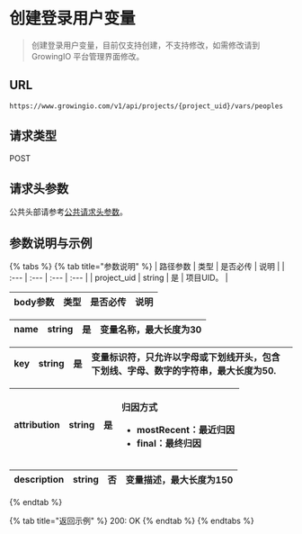 # 创建登录用户变量

> 创建登录用户变量，目前仅支持创建，不支持修改，如需修改请到 GrowingIO 平台管理界面修改。

## URL

`https://www.growingio.com/v1/api/projects/{project_uid}/vars/peoples`

## 请求类型

POST

## 请求头参数

公共头部请参考[公共请求头参数](../authenticate.md)。

## 参数说明与示例

{% tabs %}
{% tab title="参数说明" %}
| 路径参数 | 类型 | 是否必传 | 说明 |
| :--- | :--- | :--- | :--- |
| project\_uid | string | 是 | 项目UID。 |

| body参数 | 类型 | 是否必传 | 说明 |
| :--- | :--- | :--- | :--- |


| name | string | 是 | 变量名称，最大长度为30 |
| :--- | :--- | :--- | :--- |


| key | string | 是 | 变量标识符，只允许以字母或下划线开头，包含下划线、字母、数字的字符串，最大长度为50. |
| :--- | :--- | :--- | :--- |


<table>
  <thead>
    <tr>
      <th style="text-align:left">attribution</th>
      <th style="text-align:left">string</th>
      <th style="text-align:left">&#x662F;</th>
      <th style="text-align:left">
        <p>&#x5F52;&#x56E0;&#x65B9;&#x5F0F;</p>
        <ul>
          <li>mostRecent&#xFF1A;&#x6700;&#x8FD1;&#x5F52;&#x56E0;</li>
          <li>final&#xFF1A;&#x6700;&#x7EC8;&#x5F52;&#x56E0;</li>
        </ul>
      </th>
    </tr>
  </thead>
  <tbody></tbody>
</table>

| description | string | 否 | 变量描述，最大长度为150 |
| :--- | :--- | :--- | :--- |
{% endtab %}

{% tab title="返回示例" %}
200: OK
{% endtab %}
{% endtabs %}

